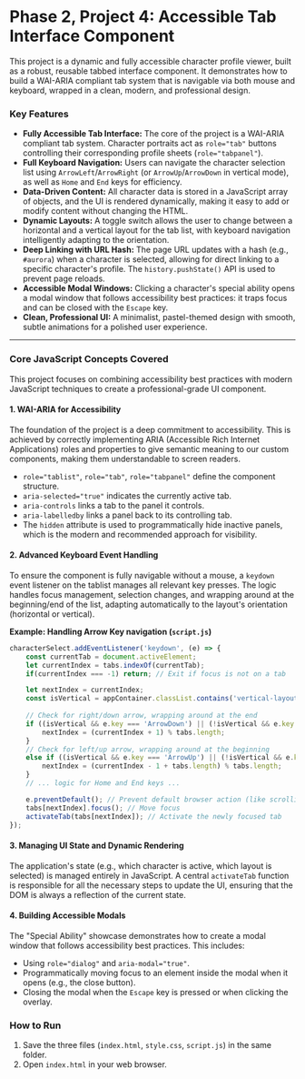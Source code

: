 # Phase 2, Project 4: Accessible Tab Interface Component

This project is a dynamic and fully accessible character profile viewer, built as a robust, reusable tabbed interface component. It demonstrates how to build a WAI-ARIA compliant tab system that is navigable via both mouse and keyboard, wrapped in a clean, modern, and professional design.

### Key Features

-   **Fully Accessible Tab Interface:** The core of the project is a WAI-ARIA compliant tab system. Character portraits act as `role="tab"` buttons controlling their corresponding profile sheets (`role="tabpanel"`).
-   **Full Keyboard Navigation:** Users can navigate the character selection list using `ArrowLeft`/`ArrowRight` (or `ArrowUp`/`ArrowDown` in vertical mode), as well as `Home` and `End` keys for efficiency.
-   **Data-Driven Content:** All character data is stored in a JavaScript array of objects, and the UI is rendered dynamically, making it easy to add or modify content without changing the HTML.
-   **Dynamic Layouts:** A toggle switch allows the user to change between a horizontal and a vertical layout for the tab list, with keyboard navigation intelligently adapting to the orientation.
-   **Deep Linking with URL Hash:** The page URL updates with a hash (e.g., `#aurora`) when a character is selected, allowing for direct linking to a specific character's profile. The `history.pushState()` API is used to prevent page reloads.
-   **Accessible Modal Windows:** Clicking a character's special ability opens a modal window that follows accessibility best practices: it traps focus and can be closed with the `Escape` key.
-   **Clean, Professional UI:** A minimalist, pastel-themed design with smooth, subtle animations for a polished user experience.

---

### Core JavaScript Concepts Covered

This project focuses on combining accessibility best practices with modern JavaScript techniques to create a professional-grade UI component.

#### 1. WAI-ARIA for Accessibility

The foundation of the project is a deep commitment to accessibility. This is achieved by correctly implementing ARIA (Accessible Rich Internet Applications) roles and properties to give semantic meaning to our custom components, making them understandable to screen readers.

-   `role="tablist"`, `role="tab"`, `role="tabpanel"` define the component structure.
-   `aria-selected="true"` indicates the currently active tab.
-   `aria-controls` links a tab to the panel it controls.
-   `aria-labelledby` links a panel back to its controlling tab.
-   The `hidden` attribute is used to programmatically hide inactive panels, which is the modern and recommended approach for visibility.

#### 2. Advanced Keyboard Event Handling

To ensure the component is fully navigable without a mouse, a `keydown` event listener on the tablist manages all relevant key presses. The logic handles focus management, selection changes, and wrapping around at the beginning/end of the list, adapting automatically to the layout's orientation (horizontal or vertical).

**Example: Handling Arrow Key navigation (`script.js`)**

```javascript
characterSelect.addEventListener('keydown', (e) => {
    const currentTab = document.activeElement;
    let currentIndex = tabs.indexOf(currentTab);
    if(currentIndex === -1) return; // Exit if focus is not on a tab

    let nextIndex = currentIndex;
    const isVertical = appContainer.classList.contains('vertical-layout');
    
    // Check for right/down arrow, wrapping around at the end
    if ((isVertical && e.key === 'ArrowDown') || (!isVertical && e.key === 'ArrowRight')) {
        nextIndex = (currentIndex + 1) % tabs.length;
    } 
    // Check for left/up arrow, wrapping around at the beginning
    else if ((isVertical && e.key === 'ArrowUp') || (!isVertical && e.key === 'ArrowLeft')) {
        nextIndex = (currentIndex - 1 + tabs.length) % tabs.length;
    }
    // ... logic for Home and End keys ...

    e.preventDefault(); // Prevent default browser action (like scrolling)
    tabs[nextIndex].focus(); // Move focus
    activateTab(tabs[nextIndex]); // Activate the newly focused tab
});
```

#### 3. Managing UI State and Dynamic Rendering

The application's state (e.g., which character is active, which layout is selected) is managed entirely in JavaScript. A central `activateTab` function is responsible for all the necessary steps to update the UI, ensuring that the DOM is always a reflection of the current state.

#### 4. Building Accessible Modals

The "Special Ability" showcase demonstrates how to create a modal window that follows accessibility best practices. This includes:
-   Using `role="dialog"` and `aria-modal="true"`.
-   Programmatically moving focus to an element inside the modal when it opens (e.g., the close button).
-   Closing the modal when the `Escape` key is pressed or when clicking the overlay.

### How to Run

1.  Save the three files (`index.html`, `style.css`, `script.js`) in the same folder.
2.  Open `index.html` in your web browser.